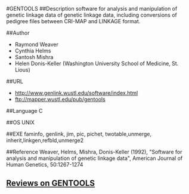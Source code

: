 #GENTOOLS
##Description
software for analysis and manipulation of genetic linkage data of genetic linkage data, including conversions of pedigree files between CRI-MAP and LINKAGE format.

##Author
* Raymond Weaver
* Cynthia Helms
* Santosh Mishra
* Helen Donis-Keller (Washington University School of Medicine, St. Lious)

##URL
* http://www.genlink.wustl.edu/software/index.html
* ftp://mapper.wustl.edu/pub/gentools

##Language
C

##OS
UNIX

##EXE
faminfo, genlink, jim, pic, pichet, twotable,unmerge, inherit,linkgen,refbld,unmerge2

##Reference
Weaver, Helms, Mishra, Donis-Keller (1992), "Software for analysis and manipulation of genetic linkage data", American Journal of Human Genetics, 50:1267-1274


## [Reviews on GENTOOLS](https://github.com/gaow/genetic-analysis-software/issues/171)